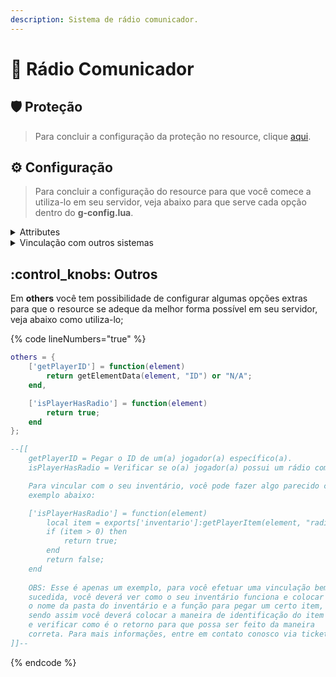 ```yaml
---
description: Sistema de rádio comunicador.
---
```


# 🛒 Rádio Comunicador

## :shield: Proteção

> Para concluir a configuração da proteção no resource, clique [aqui](../suporte/protecao/).

## :gear: Configuração

> Para concluir a configuração do resource para que você comece a utiliza-lo em seu servidor, veja abaixo para que serve cada opção dentro do **g-config.lua**.

<details>

<summary>Attributes</summary>

{% code lineNumbers="true" %}
```lua
['attributes'] = {
    hud = { -- Configurações da interface do seu servidor.
        use = true, -- Opção para aparecer / sumir a interface (hud, velocimetro e minimapa) do seu servidor (true para sim e false para não).
        showHud = function(element, state) -- função para aparecer / sumir a interface (hud, velocimetro e minimapa).
            setPlayerHudComponentVisible("all", state); -- element = jogador que está abrindo o celular /// state = true para aparecer a interface ou false para sumir a interface.
            return;
        end 
    },

    open = "radio", -- Comando para abrir o rádio.
    health = 10, -- Vida mínima para utilizar o rádio comunicador.

    webhook = { -- Logs de entrada / saída da rádio.
        use = true, -- Opção para utilizar ou não as logs no Discord.
        link = "" -- Link da webhook do Discord.
    },

    object = { -- Configurações do objeto.
        use = true, -- Opção para utilizar ou não o objeto do rádio comunicador (true para sim e false para não).
        model = 1429 -- ID do modelo que o objeto do rádio comunicador irá ficar.
    },

    frequences = { -- Configurações das frequências ([Frequencia] = {"Permissões"}).
        [190] = {"Console", "Policial"},
        [192] = {"Console", "Samu"},
        [1] = {"Console", "Admin"},
    }
}
```
{% endcode %}

Acima, vocês irão ver a configuração do sistema e logo abaixo a explicação de cada opção da configuração.

### Gerenciar rádio comunicador

Para configurar as verificações que o player tem que cumprir para poder utilizar o rádio, você deverá alterar o comando para algum de seu gosto e alterar a vida mínima para utilizar o rádio comunicador, como mostra no exemplo abaixo:

{% code lineNumbers="true" %}
```lua
--[[
 Caso o(a) jogador(a) utilize o comando abaixo, ela irá abrir o
 rádio comunicador, porém para que ela possa concluir essa
 abertura, o mesmo tem que ter mais que X de vida (que iremos
 definir logo após a quantidade necessária).
]]--

open = "radio",

--[[
 Abaixo você pode ver que a quantidade de vida mínima para abrir
 o rádio comunicador é 10, caso o(a) jogador(a) não tenha essa
 quantia ou mais, ele não irá conseguir abrir o rádio comunicador.
]]--

health = 10,
```
{% endcode %}

</details>

<details>

<summary>Vinculação com outros sistemas</summary>

Para vincular o rádio comunicador com outros sistemas, você poderá utilizar o element data "frequency", o mesmo retorna a frequência que o(a) jogador(a) está, e caso o mesmo não esteja em nenhuma, ele irá retornar "nil".

{% code lineNumbers="true" %}
```lua
getElementData(jogador, "frequency")

jogador = O "jogador" é o elemento que você quer saber a frequência,
no caso seria um(a) jogador(a) do seu servidor.

results:

INT - Se retornar algum número, é por que o mesmo está em uma frequência,
e a mesma foi retornada para você.

NIL - Se retornar NIL é por que o mesmo não está em nenhuma frequência e
nem está utilizando o rádio comunicador.
```
{% endcode %}

</details>

## :control\_knobs: Outros

Em **others** você tem possibilidade de configurar algumas opções extras para que o resource se adeque da melhor forma possível em seu servidor, veja abaixo como utiliza-lo;

{% code lineNumbers="true" %}
```lua
others = {
    ['getPlayerID'] = function(element)
        return getElementData(element, "ID") or "N/A";
    end,

    ['isPlayerHasRadio'] = function(element)
        return true;
    end
};

--[[
    getPlayerID = Pegar o ID de um(a) jogador(a) específico(a).
    isPlayerHasRadio = Verificar se o(a) jogador(a) possui um rádio comunicador.

    Para vincular com o seu inventário, você pode fazer algo parecido com o
    exemplo abaixo:

    ['isPlayerHasRadio'] = function(element)
        local item = exports['inventario']:getPlayerItem(element, "radio");
        if (item > 0) then
            return true;
        end
        return false;
    end   
    
    OBS: Esse é apenas um exemplo, para você efetuar uma vinculação bem
    sucedida, você deverá ver como o seu inventário funciona e colocar 
    o nome da pasta do inventário e a função para pegar um certo item,
    sendo assim você deverá colocar a maneira de identificação do item
    e verificar como é o retorno para que possa ser feito da maneira 
    correta. Para mais informações, entre em contato conosco via ticket. 
]]--
```
{% endcode %}

